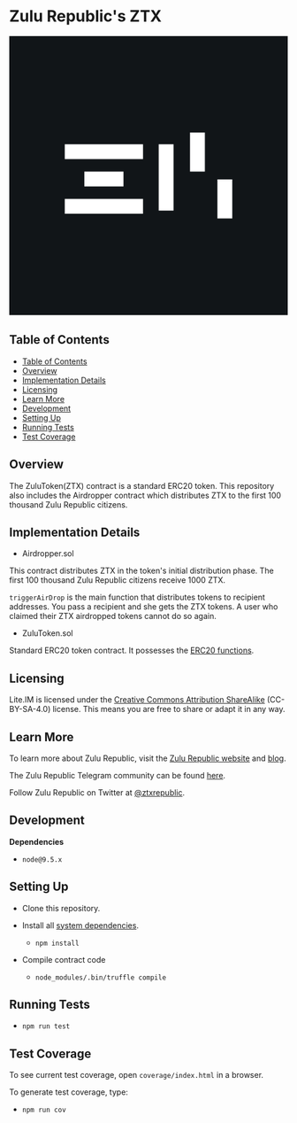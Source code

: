 # Zulu Republic's ZTX

![Zulu Republic](zulu-icon.png)

## Table of Contents

-   [Table of Contents](#table-of-contents)
-   [Overview](#overview)
-   [Implementation Details](#implementation-details)
-   [Licensing](#licensing)
-   [Learn More](#learn-more)
-   [Development](#development)
-   [Setting Up](#setting-up)
-   [Running Tests](#running-tests)
-   [Test Coverage](#test-coverage)

## Overview

The ZuluToken(ZTX) contract is a standard ERC20 token. This repository also includes the Airdropper contract which distributes ZTX to the first 100 thousand Zulu Republic citizens.

## Implementation Details

-   Airdropper.sol

This contract distributes ZTX in the token's initial distribution phase. The first 100 thousand Zulu Republic citizens receive 1000 ZTX.

`triggerAirDrop` is the main function that distributes tokens to recipient addresses. You pass a recipient and she gets the ZTX tokens. A user who claimed their ZTX airdropped tokens cannot do so again.

-   ZuluToken.sol

Standard ERC20 token contract. It possesses the [ERC20 functions](https://github.com/ethereum/EIPs/blob/master/EIPS/eip-20.md).

## Licensing

Lite.IM is licensed under the [Creative Commons Attribution ShareAlike](https://creativecommons.org/licenses/by-sa/4.0/) (CC-BY-SA-4.0) license. This means you are free to share or adapt it in any way.

## Learn More

To learn more about Zulu Republic, visit the [Zulu Republic website](https://www.zulurepublic.io/) and [blog](www.medium.com/zulurepublic).

The Zulu Republic Telegram community can be found [here](https://t.me/ztxrepublic).

Follow Zulu Republic on Twitter at [@ztxrepublic](www.twitter.com/ztxrepublic).

## Development

**Dependencies**

-   `node@9.5.x`

## Setting Up

-   Clone this repository.

-   Install all [system dependencies](#development).

    -   `npm install`

-   Compile contract code

    -   `node_modules/.bin/truffle compile`

## Running Tests

-   `npm run test`

## Test Coverage

To see current test coverage, open `coverage/index.html` in a browser.

To generate test coverage, type:

-   `npm run cov`
